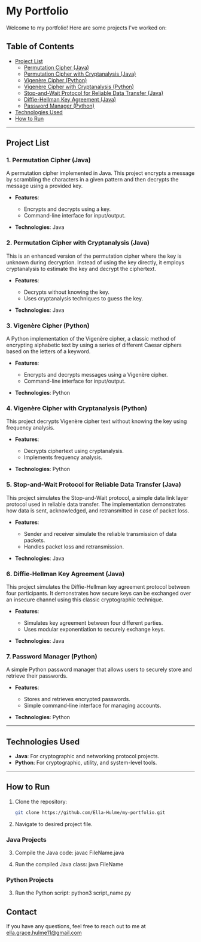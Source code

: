 # My Portfolio

Welcome to my portfolio! Here are some projects I've worked on: 

## Table of Contents
- [Project List](#project-list)
  - [Permutation Cipher (Java)](#permutation-cipher-java)
  - [Permutation Cipher with Cryptanalysis (Java)](#permutation-cipher-with-cryptanalysis-java)
  - [Vigenère Cipher (Python)](#vigenère-cipher-python)
  - [Vigenère Cipher with Cryptanalysis (Python)](#vigenère-cipher-with-cryptanalysis-python)
  - [Stop-and-Wait Protocol for Reliable Data Transfer (Java)](#stop-and-wait-protocol-for-reliable-data-transfer-java)
  - [Diffie-Hellman Key Agreement (Java)](#diffie-hellman-key-agreement-java)
  - [Password Manager (Python)](#password-manager-python)
- [Technologies Used](#technologies-used)
- [How to Run](#how-to-run)

---

## Project List

### 1. Permutation Cipher (Java)
A permutation cipher implemented in Java. This project encrypts a message by scrambling the characters in a given pattern and then decrypts the message using a provided key.

- **Features**: 
  - Encrypts and decrypts using a key.
  - Command-line interface for input/output.

- **Technologies**: Java

### 2. Permutation Cipher with Cryptanalysis (Java)
This is an enhanced version of the permutation cipher where the key is unknown during decryption. Instead of using the key directly, it employs cryptanalysis to estimate the key and decrypt the ciphertext.

- **Features**: 
  - Decrypts without knowing the key.
  - Uses cryptanalysis techniques to guess the key.

- **Technologies**: Java

### 3. Vigenère Cipher (Python)
A Python implementation of the Vigenère cipher, a classic method of encrypting alphabetic text by using a series of different Caesar ciphers based on the letters of a keyword.

- **Features**: 
  - Encrypts and decrypts messages using a Vigenère cipher.
  - Command-line interface for input/output.

- **Technologies**: Python

### 4. Vigenère Cipher with Cryptanalysis (Python)
This project decrypts Vigenère cipher text without knowing the key using frequency analysis. 

- **Features**: 
  - Decrypts ciphertext using cryptanalysis.
  - Implements frequency analysis.

- **Technologies**: Python

### 5. Stop-and-Wait Protocol for Reliable Data Transfer (Java)
This project simulates the Stop-and-Wait protocol, a simple data link layer protocol used in reliable data transfer. The implementation demonstrates how data is sent, acknowledged, and retransmitted in case of packet loss.

- **Features**: 
  - Sender and receiver simulate the reliable transmission of data packets.
  - Handles packet loss and retransmission.

- **Technologies**: Java

### 6. Diffie-Hellman Key Agreement (Java)
This project simulates the Diffie-Hellman key agreement protocol between four participants. It demonstrates how secure keys can be exchanged over an insecure channel using this classic cryptographic technique.

- **Features**: 
  - Simulates key agreement between four different parties.
  - Uses modular exponentiation to securely exchange keys.

- **Technologies**: Java

### 7. Password Manager (Python)
A simple Python password manager that allows users to securely store and retrieve their passwords.

- **Features**: 
  - Stores and retrieves encrypted passwords.
  - Simple command-line interface for managing accounts.

- **Technologies**: Python

---

## Technologies Used
- **Java**: For cryptographic and networking protocol projects.
- **Python**: For cryptographic, utility, and system-level tools.
  
---

## How to Run

1. Clone the repository: 
   ```bash
   git clone https://github.com/Ella-Hulme/my-portfolio.git

2. Navigate to desired project file.

### Java Projects
3. Compile the Java code:
   javac FileName.java
   
4. Run the compiled Java class:
   java FileName
   
### Python Projects
3. Run the Python script:
   python3 script_name.py

## Contact
If you have any questions, feel free to reach out to me at ella.grace.hulme11@gmail.com
